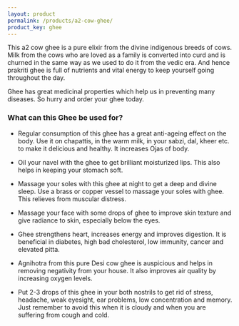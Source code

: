 ```yaml
---
layout: product
permalink: /products/a2-cow-ghee/
product_key: ghee
---
```


This a2 cow ghee is a pure elixir from the divine indigenous breeds of cows. Milk from the cows who are loved as a family is converted into curd and is churned in the same way as we used to do it from the vedic era. And hence prakriti ghee is full of nutrients and vital energy to keep yourself going throughout the day.

Ghee has great medicinal properties which help us in preventing many diseases. So hurry and order your ghee today.

### What can this Ghee be used for?

- Regular consumption of this ghee has a great anti-ageing effect on the body. Use it on chapattis, in the warm milk, in your sabzi, dal, kheer etc. to make it delicious and healthy. It increases Ojas of body.

- Oil your navel with the ghee to get brilliant moisturized lips. This also helps in keeping your stomach soft.

- Massage your soles with this ghee at night to get a deep and divine sleep. Use a brass or copper vessel to massage your soles with ghee. This relieves from muscular distress.

- Massage your face with some drops of ghee to improve skin texture and give radiance to skin, especially below the eyes.

- Ghee strengthens heart, increases energy and improves digestion. It is beneficial in diabetes, high bad cholesterol, low immunity, cancer and elevated pitta.

- Agnihotra from this pure Desi cow ghee is auspicious and helps in removing negativity from your house. It also improves air quality by increasing oxygen levels.

- Put 2-3 drops of this ghee in your both nostrils to get rid of stress, headache, weak eyesight, ear problems, low concentration and memory. Just remember to avoid this when it is cloudy and when you are suffering from cough and cold.
